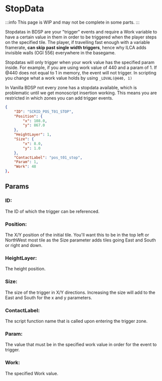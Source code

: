 # StopData

:::info
This page is WIP and may not be complete in some parts.
:::

Stopdatas in BDSP are your "trigger" events and require a Work variable to have a certain value in them in order to be triggered when the player steps on the specified tile. The player, if travelling fast enough with a variable framerate, **can skip past single width triggers**, hence why ILCA adds invisible walls (OGI 556) everywhere in the basegame.

Stopdatas will only trigger when your work value has the specified param inside.
For example, if you are using work value of 440 and a param of 1. If @440 does not equal to 1 in memory, the event will not trigger. In scripting you change what a work value holds by using `_LDVAL(@440, 1)`

In Vanilla BDSP not every zone has a stopdata available, which is problematic until we get monoscript insertion working. This means you are restricted in which zones you can add trigger events.

```json
{
    "ID": "SCRID_POS_T01_STOP",
    "Position": {
        "x": 108.0,
        "y": 867.0
    },
    "HeightLayer": 1,
    "Size": {
        "x": 8.0,
        "y": 1.0
    },
    "ContactLabel": "pos_t01_stop",
    "Param": 1,
    "Work": 48
},
```

## Params
### ID:
The ID of which the trigger can be referenced.

### Position:
The X/Y position of the initial tile. You'll want this to be in the top left or NorthWest most tile as the Size parameter adds tiles going East and South or right and down.

### HeightLayer:
The height position.

### Size:
The size of the trigger in X/Y directions. Increasing the size will add to the East and South for the x and y parameters.

### ContactLabel:
The script function name that is called upon entering the trigger zone.

### Param:
The value that must be in the specified work value in order for the event to trigger.

### Work:
The specified Work value.
